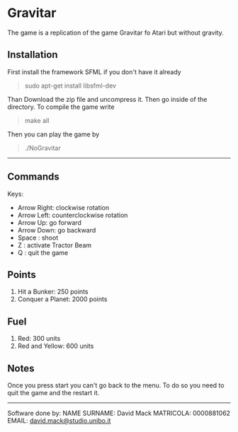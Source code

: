# Gravitar
The game is a replication of the game Gravitar fo Atari but without gravity.

## Installation
First install the framework SFML if you don't have it already
> sudo apt-get install libsfml-dev

Than Download the zip file and uncompress it.
Then go inside of the directory.
To compile the game write
> make all

Then you can play the game by
>./NoGravitar

---

## Commands
Keys:
  * Arrow Right: clockwise rotation
  * Arrow Left: counterclockwise rotation
  * Arrow Up: go forward
  * Arrow Down: go backward
  * Space : shoot
  * Z : activate Tractor Beam
  * Q : quit the game

## Points
  1.  Hit a Bunker: 250 points
  2.  Conquer a Planet: 2000 points

## Fuel
  1. Red: 300 units
  2. Red and Yellow: 600 units

## Notes
Once you press start you can't go back to the menu. To do so you need to quit the game and the restart it.

---

Software done by:
NAME SURNAME: David Mack
MATRICOLA: 0000881062
EMAIL: david.mack@studio.unibo.it
